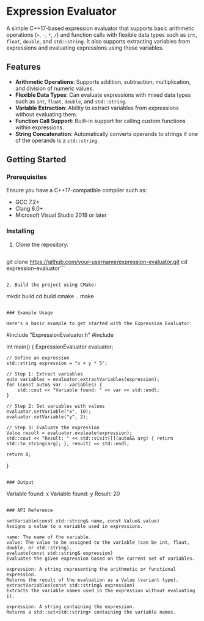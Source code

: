 # Expression Evaluator

A simple C++17-based expression evaluator that supports basic arithmetic operations (`+`, `-`, `*`, `/`) and function calls with flexible data types such as `int`, `float`, `double`, and `std::string`. It also supports extracting variables from expressions and evaluating expressions using those variables.

## Features

- **Arithmetic Operations**: Supports addition, subtraction, multiplication, and division of numeric values.
- **Flexible Data Types**: Can evaluate expressions with mixed data types such as `int`, `float`, `double`, and `std::string`.
- **Variable Extraction**: Ability to extract variables from expressions without evaluating them.
- **Function Call Support**: Built-in support for calling custom functions within expressions.
- **String Concatenation**: Automatically converts operands to strings if one of the operands is a `std::string`.

## Getting Started

### Prerequisites

Ensure you have a C++17-compatible compiler such as:

- GCC 7.2+
- Clang 6.0+
- Microsoft Visual Studio 2019 or later

### Installing

1. Clone the repository:

   ```
git clone https://github.com/your-username/expression-evaluator.git
cd expression-evaluator```
```

2. Build the project using CMake:

```
mkdir build
cd build
cmake ..
make
```

### Example Usage

Here's a basic example to get started with the Expression Evaluator:

```
#include "ExpressionEvaluator.h"
#include <iostream>

int main() {
    ExpressionEvaluator evaluator;

    // Define an expression
    std::string expression = "x + y * 5";

    // Step 1: Extract variables
    auto variables = evaluator.extractVariables(expression);
    for (const auto& var : variables) {
        std::cout << "Variable found: " << var << std::endl;
    }

    // Step 2: Set variables with values
    evaluator.setVariable("x", 10);
    evaluator.setVariable("y", 2);

    // Step 3: Evaluate the expression
    Value result = evaluator.evaluate(expression);
    std::cout << "Result: " << std::visit([](auto&& arg) { return std::to_string(arg); }, result) << std::endl;

    return 0;
}
```

### Output

```
Variable found: x
Variable found: y
Result: 20
```

### API Reference

setVariable(const std::string& name, const Value& value)
Assigns a value to a variable used in expressions.

name: The name of the variable.
value: The value to be assigned to the variable (can be int, float, double, or std::string).
evaluate(const std::string& expression)
Evaluates the given expression based on the current set of variables.

expression: A string representing the arithmetic or functional expression.
Returns the result of the evaluation as a Value (variant type).
extractVariables(const std::string& expression)
Extracts the variable names used in the expression without evaluating it.

expression: A string containing the expression.
Returns a std::set<std::string> containing the variable names.